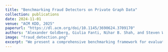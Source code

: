 ```yaml
---
title: "Benchmarking Fraud Detectors on Private Graph Data"
collection: publications
date: 2024-11-01
venue: "ACM KDD, 2025"
paperurl: "https://dl.acm.org/doi/10.1145/3690624.3709170"
authors: "Alexander Goldberg, Giulia Fanti, Nihar B. Shah, and Steven Wu"
image: "fraud_detection.png"
excerpt: "We present a comprehensive benchmarking framework for evaluating fraud detection algorithms on private graph data, addressing the challenges of maintaining privacy while ensuring detection accuracy in financial networks."
---
```


